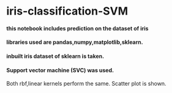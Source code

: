 # iris-classification-SVM
#### this notebook includes prediction on the dataset of iris
#### libraries used are pandas,numpy,matplotlib,sklearn.
#### inbuilt iris dataset of sklearn is taken.
#### Support vector machine (SVC) was used.
Both rbf,linear kernels perform the same.
Scatter plot is shown.
